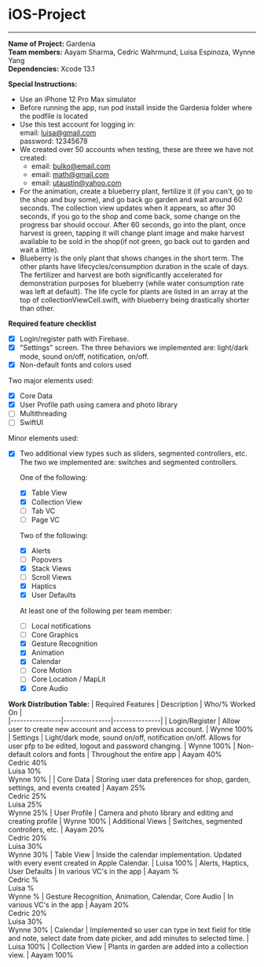 # iOS-Project
---
**Name of Project:** Gardenia  
**Team members:** Aayam Sharma, Cedric Wahrmund, Luisa Espinoza, Wynne Yang  
**Dependencies:** Xcode 13.1

**Special Instructions:**  
- Use an iPhone 12 Pro Max simulator  
- Before running the app, run pod install inside the Gardenia folder where the podfile is located  
- Use this test account for logging in:  
  email: luisa@gmail.com  
  password: 12345678  
- We created over 50 accounts when testing, these are three we have not created:  
  - email: bulko@email.com
  - email: math@gmail.com
  - email: utaustin@yahoo.com  
- For the animation, create a blueberry plant, fertilize it (if you can't, go to the shop and buy some), and go back go garden and wait around 60 seconds. The collection view updates when it appears, so after 30 seconds, if you go to the shop and come back, some change on the progress bar should occour. After 60 seconds, go into the plant, once harvest is green, tapping it will change plant image and make harvest available to be sold in the shop(if not green, go back out to garden and wait a little).
- Blueberry is the only plant that shows changes in the short term. The other plants have lifecycles/consumption duration in the scale of days. The fertilizer and harvest are both significantly accelerated for demonstration purposes for blueberry (while water consumption rate was left at default). The life cycle for plants are listed in an array at the top of collectionViewCell.swift, with blueberry being drastically shorter than other.

**Required feature checklist**  
- [x] Login/register path with Firebase.  
- [x] "Settings" screen. The three behaviors we implemented are: light/dark mode, sound on/off, notification, on/off.
- [x] Non-default fonts and colors used

Two major elements used:  
- [x] Core Data  
- [x] User Profile path using camera and photo library
- [ ] Multithreading
- [ ] SwiftUI

Minor elements used:
- [x] Two additional view types such as sliders, segmented controllers, etc. The two we implemented are: switches and segmented controllers.  

  One of the following: 
  - [x] Table View
  - [x] Collection View
  - [ ] Tab VC
  - [ ] Page VC  
  
  Two of the following:  
  
  - [x] Alerts
  - [ ] Popovers
  - [x] Stack Views
  - [ ] Scroll Views
  - [x] Haptics
  - [x] User Defaults   
  
  At least one of the following per team member:    
  
  - [ ] Local notifications
  - [ ] Core Graphics
  - [x] Gesture Recognition
  - [x] Animation
  - [x] Calendar
  - [ ] Core Motion
  - [ ] Core Location / MapLit
  - [x] Core Audio
  
**Work Distribution Table:**
| Required Features | Description | Who/% Worked On |  
|----------------|---------------|---------------|
| Login/Register | Allow user to create new account and access to previous account. | Wynne 100%
| Settings  | Light/dark mode, sound on/off, notification on/off. Allows for user pfp to be edited, logout and password changing. | Wynne 100%
| Non-default colors and fonts | Throughout the entire app | Aayam 40% <br/> Cedric 40% <br/> Luisa 10% <br/> Wynne 10% |
| Core Data  | Storing user data preferences for shop, garden, settings, and events created | Aayam 25% <br/> Cedric 25% <br/> Luisa 25% <br/> Wynne 25%
| User Profile | Camera and photo library and editing and creating profile | Wynne 100%
| Additional Views | Switches, segmented controllers, etc. | Aayam 20% <br/> Cedric 20% <br/> Luisa 30% <br/> Wynne 30%
| Table View | Inside the calendar implementation. Updated with every event created in Apple Calendar. | Luisa 100%
| Alerts, Haptics, User Defaults | In various VC's in the app | Aayam % <br/> Cedric % <br/> Luisa % <br/> Wynne %
| Gesture Recognition, Animation, Calendar, Core Audio | In various VC's in the app | Aayam 20% <br/> Cedric 20% <br/> Luisa 30% <br/> Wynne 30%
| Calendar | Implemented so user can type in text field for title and note, select date from date picker, and add minutes to selected time. | Luisa 100%
| Collection View | Plants in garden are added into a collection view. | Aayam 100%

 
